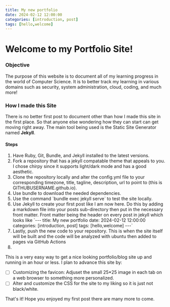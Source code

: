 ```yaml
---
title: My new portfolio
date: 2024-02-12 12:00:00 
categories: [introduction, post]
tags: [hello,welcome]
---
```


# Welcome to my Portfolio Site!
### Objective
The purpose of this website is to document all of my learning progress in the world of Computer Science. It is to better track my learning in various domains such as security, system administration, cloud, coding, and much more!

### How I made this Site
There is no better first post to document other than how I made this site in the first place. So that anyone else wondering how they can start can get moving right away. The main tool being used is the Static Site Generator named **Jekyll**.
#### Steps
<ol>
  <li>Have Ruby, Git, Bundle, and Jekyll installed to the latest versions.</li>
  <li>Fork a repository that has a jekyll compatable theme that appeals to you. I chose chirpy since it supports light/dark mode and has a good aesthetic.</li>
  <li>Clone the repository locally and alter the config.yml file to your corresponding timezone, title, tagline, description, url to point to (this is GITHUBUSERNAME.github.io).</li>
  <li>Use bundle to download the needed dependencies.</li>
  <li>Use the command 
  `bundle exec jekyll serve` to test the site locally.</li>
  <li> Use Jekyll to create your first post like I am now here. Do this by adding a markdown file into your posts sub-directory then put in the necessary front matter. Front matter being the header on every post in jekyll which looks like `---
title: My new portfolio
date: 2024-02-12 12:00:00 
categories: [introduction, post]
tags: [hello,welcome]
---`</li>
  <li>Lastly, push the new code to your repository. This is when the site itself will be built and the code will be analyzed with ubuntu then added to pages via GitHub Actions<li>
</ol>

This is a very easy way to get a nice looking portfolio/blog site up and running in an hour or less. I plan to advance this site by:
- [ ] Customizing the favicon: Adjuset the small 25*25 image in each tab on a web browser to something more personalized.
- [ ] Alter and customize the CSS for the site to my liking so it is just not black/white.

That's it! Hope you enjoyed my first post there are many more to come.

